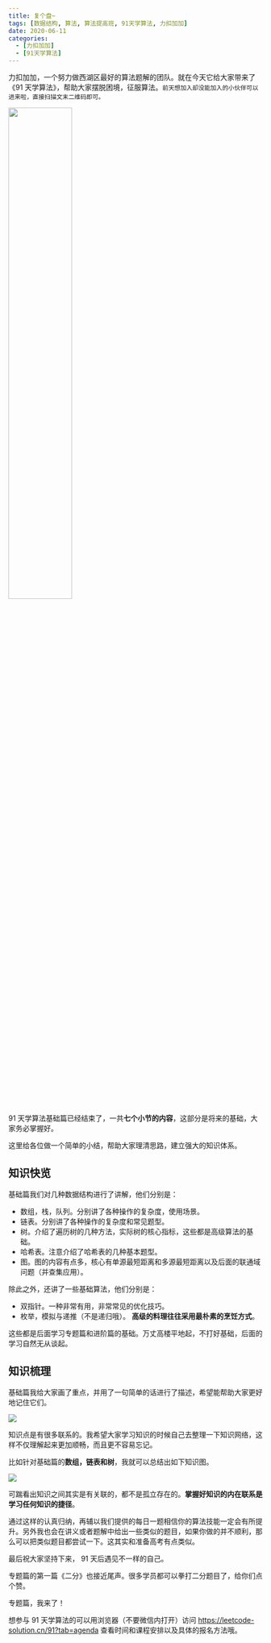 ```yaml
---
title: 复个盘~
tags: [数据结构, 算法, 算法提高班, 91天学算法, 力扣加加]
date: 2020-06-11
categories:
  - [力扣加加]
  - [91天学算法]
---
```


力扣加加，一个努力做西湖区最好的算法题解的团队。就在今天它给大家带来了《91 天学算法》，帮助大家摆脱困境，征服算法。`前天想加入却没能加入的小伙伴可以进来啦，直接扫描文末二维码即可。`

<img src="https://tva1.sinaimg.cn/large/007S8ZIlly1gf2atkdikgj30u70u0tct.jpg" width="50%">

​<!-- more -->

91 天学算法基础篇已经结束了，一共**七个小节的内容**，这部分是将来的基础，大家务必掌握好。

这里给各位做一个简单的小结，帮助大家理清思路，建立强大的知识体系。

## 知识快览

基础篇我们对几种数据结构进行了讲解，他们分别是：

- 数组，栈，队列。分别讲了各种操作的复杂度，使用场景。
- 链表。分别讲了各种操作的复杂度和常见题型。
- 树。介绍了遍历树的几种方法，实际树的核心指标，这些都是高级算法的基础。
- 哈希表。注意介绍了哈希表的几种基本题型。
- 图。图的内容有点多，核心有单源最短距离和多源最短距离以及后面的联通域问题（并查集应用）。

除此之外，还讲了一些基础算法，他们分别是：

- 双指针。一种非常有用，非常常见的优化技巧。
- 枚举，模拟与递推（不是递归哦）。 **高级的料理往往采用最朴素的烹饪方式**。

这些都是后面学习专题篇和进阶篇的基础。万丈高楼平地起，不打好基础，后面的学习自然无从谈起。

## 知识梳理

基础篇我给大家画了重点，并用了一句简单的话进行了描述，希望能帮助大家更好地记住它们。

![](https://tva1.sinaimg.cn/large/008i3skNly1gre8t4ws2wj60w80u01ky02.jpg)

知识点是有很多联系的。我希望大家学习知识的时候自己去整理一下知识网络，这样不仅理解起来更加顺畅，而且更不容易忘记。

比如针对基础篇的**数组，链表和树**，我就可以总结出如下知识图。

![](https://tva1.sinaimg.cn/large/008i3skNly1gre8evrvskj30nq0nfapi.jpg)

可踹看出知识之间其实是有关联的，都不是孤立存在的。**掌握好知识的内在联系是学习任何知识的捷径**。

通过这样的认真归纳，再辅以我们提供的每日一题相信你的算法技能一定会有所提升。另外我也会在讲义或者题解中给出一些类似的题目，如果你做的并不顺利，那么可以把类似题目都尝试一下。这其实和准备高考有点类似。

最后祝大家坚持下来， 91 天后遇见不一样的自己。

专题篇的第一篇《二分》也接近尾声。很多学员都可以拳打二分题目了，给你们点个赞。

专题篇，我来了！

想参与 91 天学算法的可以用浏览器（不要微信内打开）访问 https://leetcode-solution.cn/91?tab=agenda 查看时间和课程安排以及具体的报名方法哦。
